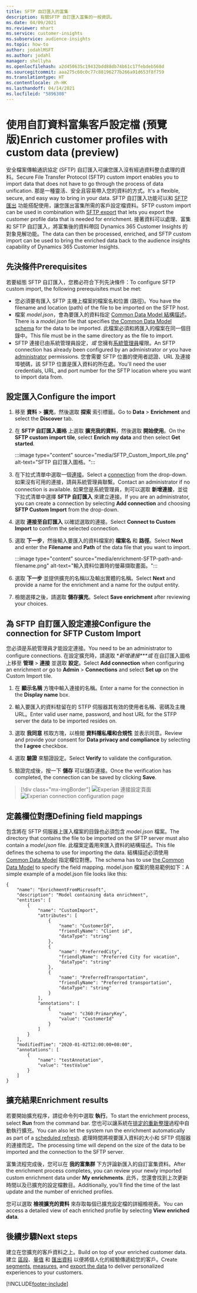 ```yaml
---
title: SFTP 自訂匯入的富集
description: 有關SFTP 自訂匯入富集的一般資訊。
ms.date: 04/09/2021
ms.reviewer: mhart
ms.service: customer-insights
ms.subservice: audience-insights
ms.topic: how-to
author: jodahlMSFT
ms.author: jodahl
manager: shellyha
ms.openlocfilehash: a2d450635c19432bdd88db74b61c17febdeb568d
ms.sourcegitcommit: aaa275c60c0c77c88196277b266a91d653f8f759
ms.translationtype: HT
ms.contentlocale: zh-HK
ms.lasthandoff: 04/14/2021
ms.locfileid: "5896308"
---
```

# <a name="enrich-customer-profiles-with-custom-data-preview"></a><span data-ttu-id="b2383-103">使用自訂資料富集客戶設定檔 (預覽版)</span><span class="sxs-lookup"><span data-stu-id="b2383-103">Enrich customer profiles with custom data (preview)</span></span>

<span data-ttu-id="b2383-104">安全檔案傳輸通訊協定 (SFTP) 自訂匯入可讓您匯入沒有經過資料整合處理的資料。</span><span class="sxs-lookup"><span data-stu-id="b2383-104">Secure File Transfer Protocol (SFTP) custom import enables you to import data that does not have to go through the process of data unification.</span></span> <span data-ttu-id="b2383-105">那是一種靈活、安全且容易帶入您的資料的方式。</span><span class="sxs-lookup"><span data-stu-id="b2383-105">It's a flexible, secure, and easy way to bring in your data.</span></span> <span data-ttu-id="b2383-106">SFTP 自訂匯入功能可以和 [SFTP 匯出](export-sftp.md) 功能搭配使用，讓您匯出富集所需的客戶設定檔資料。</span><span class="sxs-lookup"><span data-stu-id="b2383-106">SFTP custom import can be used in combination with [SFTP export](export-sftp.md) that lets you export the customer profile data that is needed for enrichment.</span></span> <span data-ttu-id="b2383-107">接著資料可以處理、富集和 SFTP 自訂匯入，將富集後的資料帶回 Dynamics 365 Customer Insights 的對象見解功能。</span><span class="sxs-lookup"><span data-stu-id="b2383-107">The data can then be processed, enriched, and SFTP custom import can be used to bring the enriched data back to the audience insights capability of Dynamics 365 Customer Insights.</span></span>

## <a name="prerequisites"></a><span data-ttu-id="b2383-108">先決條件</span><span class="sxs-lookup"><span data-stu-id="b2383-108">Prerequisites</span></span>

<span data-ttu-id="b2383-109">若要組態 SFTP 自訂匯入，您務必符合下列先決條件：</span><span class="sxs-lookup"><span data-stu-id="b2383-109">To configure SFTP custom import, the following prerequisites must be met:</span></span>

- <span data-ttu-id="b2383-110">您必須要有匯入 SFTP 主機上檔案的檔案名和位置 (路徑)。</span><span class="sxs-lookup"><span data-stu-id="b2383-110">You have the filename and location (path) of the file to be imported on the SFTP host.</span></span>
- <span data-ttu-id="b2383-111">檔案 *model.json*，會為要匯入的資料指定 [Common Data Model 結構描述](/common-data-model/)。</span><span class="sxs-lookup"><span data-stu-id="b2383-111">There is a *model.json* file that specifies [the Common Data Model schema](/common-data-model/) for the data to be imported.</span></span> <span data-ttu-id="b2383-112">此檔案必須和將匯入的檔案在同一個目錄中。</span><span class="sxs-lookup"><span data-stu-id="b2383-112">This file must be in the same directory as the file to import.</span></span>
- <span data-ttu-id="b2383-113">SFTP 連接已由系統管理員設定，*或* 您擁有[系統管理員](permissions.md#administrator)權限。</span><span class="sxs-lookup"><span data-stu-id="b2383-113">An SFTP connection has already been configured by an administrator *or* you have [administrator](permissions.md#administrator) permissions.</span></span> <span data-ttu-id="b2383-114">您會需要 SFTP 位置的使用者認證、URL 及連接埠號碼，該 SFTP 位置是匯入資料的所在處。</span><span class="sxs-lookup"><span data-stu-id="b2383-114">You'll need the user credentials, URL, and port number for the SFTP location where you want to import data from.</span></span>


## <a name="configure-the-import"></a><span data-ttu-id="b2383-115">設定匯入</span><span class="sxs-lookup"><span data-stu-id="b2383-115">Configure the import</span></span>

1. <span data-ttu-id="b2383-116">移至 **資料** > **擴充**，然後選取 **探索** 索引標籤。</span><span class="sxs-lookup"><span data-stu-id="b2383-116">Go to **Data** > **Enrichment** and select the **Discover** tab.</span></span>

1. <span data-ttu-id="b2383-117">在 **SFTP 自訂匯入圖格** 上選取 **擴充我的資料**，然後選取 **開始使用**。</span><span class="sxs-lookup"><span data-stu-id="b2383-117">On the **SFTP custom import tile**, select **Enrich my data** and then select **Get started**.</span></span>

   :::image type="content" source="media/SFTP_Custom_Import_tile.png" alt-text="SFTP 自訂匯入圖格。":::

1. <span data-ttu-id="b2383-119">在下拉式清單中選取一個[連接](connections.md)。</span><span class="sxs-lookup"><span data-stu-id="b2383-119">Select a [connection](connections.md) from the drop-down.</span></span> <span data-ttu-id="b2383-120">如果沒有可用的連接，請與系統管理員聯繫。</span><span class="sxs-lookup"><span data-stu-id="b2383-120">Contact an administrator if no connection is available.</span></span> <span data-ttu-id="b2383-121">如果您是系統管理員，則可以選取 **新增連接**，並從下拉式清單中選擇 **SFTP 自訂匯入** 來建立連接。</span><span class="sxs-lookup"><span data-stu-id="b2383-121">If you are an administrator, you can create a connection by selecting **Add connection** and choosing **SFTP Custom Import** from the drop-down.</span></span>

1. <span data-ttu-id="b2383-122">選取 **連接至自訂匯入** 以確認選取的連接。</span><span class="sxs-lookup"><span data-stu-id="b2383-122">Select **Connect to Custom Import** to confirm the selected connection.</span></span>

1.  <span data-ttu-id="b2383-123">選取 **下一步**，然後輸入要匯入的資料檔案的 **檔案名** 和 **路徑**。</span><span class="sxs-lookup"><span data-stu-id="b2383-123">Select **Next** and enter the **Filename** and **Path** of the data file that you want to import.</span></span>

    :::image type="content" source="media/enrichment-SFTP-path-and-filename.png" alt-text="輸入資料位置時的螢幕擷取畫面。":::

1. <span data-ttu-id="b2383-125">選取 **下一步** 並提供擴充的名稱以及輸出實體的名稱。</span><span class="sxs-lookup"><span data-stu-id="b2383-125">Select **Next** and provide a name for the enrichment and a name for the output entity.</span></span> 

1. <span data-ttu-id="b2383-126">檢閱選擇之後，請選取 **儲存擴充**。</span><span class="sxs-lookup"><span data-stu-id="b2383-126">Select **Save enrichment** after reviewing your choices.</span></span>

## <a name="configure-the-connection-for-sftp-custom-import"></a><span data-ttu-id="b2383-127">為 SFTP 自訂匯入設定連接</span><span class="sxs-lookup"><span data-stu-id="b2383-127">Configure the connection for SFTP Custom Import</span></span> 

<span data-ttu-id="b2383-128">您必須是系統管理員才能設定連接。</span><span class="sxs-lookup"><span data-stu-id="b2383-128">You need to be an administrator to configure connections.</span></span> <span data-ttu-id="b2383-129">在設定擴充時，請選取 \**新增連接\*\*\*或* 在自訂匯入圖格上移至 **管理** > **連接** 並選取 **設定**。</span><span class="sxs-lookup"><span data-stu-id="b2383-129">Select **Add connection** when configuring an enrichment *or* go to **Admin** > **Connections** and select **Set up** on the Custom Import tile.</span></span>

1. <span data-ttu-id="b2383-130">在 **顯示名稱** 方塊中輸入連接的名稱。</span><span class="sxs-lookup"><span data-stu-id="b2383-130">Enter a name for the connection in the **Display name** box.</span></span>

1. <span data-ttu-id="b2383-131">輸入要匯入的資料駐留在的 STFP 伺服器其有效的使用者名稱、密碼及主機 URL。</span><span class="sxs-lookup"><span data-stu-id="b2383-131">Enter valid user name, password, and host URL for the STFP server the data to be imported resides on.</span></span>

1. <span data-ttu-id="b2383-132">選取 **我同意** 核取方塊，以檢閱 **資料隱私權和合規性** 並表示同意。</span><span class="sxs-lookup"><span data-stu-id="b2383-132">Review and provide your consent for **Data privacy and compliance** by selecting the **I agree** checkbox.</span></span>

1. <span data-ttu-id="b2383-133">選取 **驗證** 來驗證設定。</span><span class="sxs-lookup"><span data-stu-id="b2383-133">Select **Verify** to validate the configuration.</span></span>

1. <span data-ttu-id="b2383-134">驗證完成後，按一下 **儲存** 可以儲存連接。</span><span class="sxs-lookup"><span data-stu-id="b2383-134">Once the verification has completed, the connection can be saved by clicking **Save**.</span></span>

> [!div class="mx-imgBorder"]
   > <span data-ttu-id="b2383-135">![Experian 連接設定頁面](media/enrichment-SFTP-connection.png "Experian 連接設定頁面")</span><span class="sxs-lookup"><span data-stu-id="b2383-135">![Experian connection configuration page](media/enrichment-SFTP-connection.png "Experian connection configuration page")</span></span>


## <a name="defining-field-mappings"></a><span data-ttu-id="b2383-136">定義欄位對應</span><span class="sxs-lookup"><span data-stu-id="b2383-136">Defining field mappings</span></span> 

<span data-ttu-id="b2383-137">包含將在 SFTP 伺服器上匯入檔案的目錄也必須包含 *model.json* 檔案。</span><span class="sxs-lookup"><span data-stu-id="b2383-137">The directory that contains the file to be imported on the SFTP server must also contain a *model.json* file.</span></span> <span data-ttu-id="b2383-138">此檔案定義用來匯入資料的結構描述。</span><span class="sxs-lookup"><span data-stu-id="b2383-138">This file defines the schema to use for importing the data.</span></span> <span data-ttu-id="b2383-139">結構描述必須使用 [Common Data Model](/common-data-model/) 指定欄位對應。</span><span class="sxs-lookup"><span data-stu-id="b2383-139">The schema has to use [the Common Data Model](/common-data-model/) to specify the field mapping.</span></span> <span data-ttu-id="b2383-140">model.json 檔案的簡易範例如下：</span><span class="sxs-lookup"><span data-stu-id="b2383-140">A simple example of a model.json file looks like this:</span></span>

```
{
    "name": "EnrichmentFromMicrosoft",
    "description": "Model containing data enrichment",
    "entities": [
        {
            "name": "CustomImport",
            "attributes": [
                {
                    "name": "CustomerId",
                    "friendlyName": "Client id",
                    "dataType": "string"
                },
                {
                    "name": "PreferredCity",
                    "friendlyName": "Preferred City for vacation",
                    "dataType": "string"
                },
                {
                    "name": "PreferredTransportation",
                    "friendlyName": "Preferred transportation",
                    "dataType": "string"
                }
            ],
            "annotations": [
                {
                    "name": "c360:PrimaryKey",
                    "value": "CustomerId"
                }
            ]
        }
    ],
    "modifiedTime": "2020-01-02T12:00:00+08:00",
    "annotations": [
        {
            "name": "testAnnotation",
            "value": "testValue"
        }
    ]
}
```

## <a name="enrichment-results"></a><span data-ttu-id="b2383-141">擴充結果</span><span class="sxs-lookup"><span data-stu-id="b2383-141">Enrichment results</span></span>

<span data-ttu-id="b2383-142">若要開始擴充程序，請從命令列中選取 **執行**。</span><span class="sxs-lookup"><span data-stu-id="b2383-142">To start the enrichment process, select **Run** from the command bar.</span></span> <span data-ttu-id="b2383-143">您也可以讓系統在[排定的重新整理](system.md#schedule-tab)過程中自動執行擴充。</span><span class="sxs-lookup"><span data-stu-id="b2383-143">You can also let the system run the enrichment automatically as part of a [scheduled refresh](system.md#schedule-tab).</span></span> <span data-ttu-id="b2383-144">處理時間將視要匯入資料的大小和 SFTP 伺服器的連接而定。</span><span class="sxs-lookup"><span data-stu-id="b2383-144">The processing time will depend on the size of the data to be imported and the connection to the SFTP server.</span></span>

<span data-ttu-id="b2383-145">富集流程完成後，您可以在 **我的富集群** 下方評論新匯入的自訂富集資料。</span><span class="sxs-lookup"><span data-stu-id="b2383-145">After the enrichment process completes, you can review your newly imported custom enrichment data under **My enrichments**.</span></span> <span data-ttu-id="b2383-146">此外，您還會找到上次更新時間以及已擴充的設定檔數目。</span><span class="sxs-lookup"><span data-stu-id="b2383-146">Additionally, you'll find the time of the last update and the number of enriched profiles.</span></span>

<span data-ttu-id="b2383-147">您可以選取 **檢視擴充的資料** 來存取每個已擴充設定檔的詳細檢視表。</span><span class="sxs-lookup"><span data-stu-id="b2383-147">You can access a detailed view of each enriched profile by selecting **View enriched data**.</span></span>

## <a name="next-steps"></a><span data-ttu-id="b2383-148">後續步驟</span><span class="sxs-lookup"><span data-stu-id="b2383-148">Next steps</span></span>

<span data-ttu-id="b2383-149">建立在您擴充的客戶資料之上。</span><span class="sxs-lookup"><span data-stu-id="b2383-149">Build on top of your enriched customer data.</span></span> <span data-ttu-id="b2383-150">建立 [區段](segments.md)、[量值](measures.md) 和 [匯出資料](export-destinations.md) 以便將個人化的經驗傳遞給您的客戶。</span><span class="sxs-lookup"><span data-stu-id="b2383-150">Create [segments](segments.md), [measures](measures.md), and [export the data](export-destinations.md) to deliver personalized experiences to your customers.</span></span>

[!INCLUDE[footer-include](../includes/footer-banner.md)]

